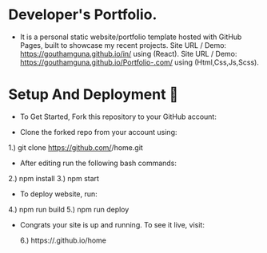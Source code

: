 # Developer's Portfolio.
  
   * It is a personal static website/portfolio template hosted with GitHub Pages, built to showcase my recent projects.
        Site URL / Demo: https://gouthamguna.github.io/in/ using (React).
        Site URL / Demo:  https://gouthamguna.github.io/Portfolio-.com/ using (Html,Css,Js,Scss).
        
# Setup And Deployment 🔧

  * To Get Started, Fork this repository to your GitHub account:

  * Clone the forked repo from your account using:
  
  1.) git clone https://github.com/<your-username>/home.git
  
  * After editing run the following bash commands:
  
  2.) npm install
  3.) npm start
  
 * To deploy website, run:
  
  4.)  npm run build
  5.)  npm run deploy
  
* Congrats your site is up and running. To see it live, visit:
  
  6.)   https://<your-username>.github.io/home
